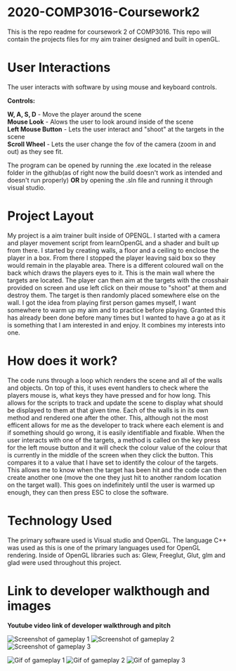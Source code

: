# 2020-COMP3016-Coursework2
This is the repo readme for coursework 2 of COMP3016.
This repo will contain the projects files for my aim trainer designed and built in openGL.


# User Interactions
The user interacts with software by using mouse and keyboard controls.  
  
**Controls:**  
  
**W, A, S, D** - Move the player around the scene  
**Mouse Look** - Alows the user to look around inside of the scene  
**Left Mouse Button** - Lets the user interact and "shoot" at the targets in the scene  
**Scroll Wheel** - Lets the user change the fov of the camera (zoom in and out) as they see fit.  
 
The program can be opened by running the .exe located in the release folder in the github(as of right now the build doesn't work as intended and doesn't run properly) **OR** by opening the .sln file and running it through visual studio.
  
# Project Layout
  My project is a aim trainer built inside of OPENGL. I started with a camera and player movement script from learnOpenGL and a shader and built up from there. I started by creating walls, a floor and a ceiling to enclose the player in a box. From there I stopped the player leaving said box so they would remain in the playable area. There is a different coloured wall on the back which draws the players eyes to it. This is the main wall where the targets are located. The player can then aim at the targets with the crosshair provided on screen and use left click on their mouse to "shoot" at them and destroy them. The target is then randomly placed somewhere else on the wall. I got the idea from playing first person games myself, I want somewhere to warm up my aim and to practice before playing. Granted this has already been done before many times but I wanted to have a go at as it is something that I am interested in and enjoy. It combines my interests into one. 

# How does it work?
  The code runs through a loop which renders the scene and all of the walls and objects. On top of this, it uses event handlers to check where the players mouse is, what keys they have pressed and for how long. This allows for the scripts to track and update the scene to display what should be displayed to them at that given time. Each of the walls is in its own method and rendered one after the other. This, although not the most efficent allows for me as the developer to track where each element is and if something should go wrong, it is easily identifiable and fixable. When the user interacts with one of the targets, a method is called on the key press for the left mouse button and it will check the colour value of the colour that is currently in the middle of the screen when they click the button. This compares it to a value that I have set to identify the colour of the targets. This allows me to know when the target has been hit and the code can then create another one (move the one they just hit to another random location on the target wall). This goes on indefinitely until the user is warmed up enough, they can then press ESC to close the software.

# Technology Used
  The primary software used is Visual studio and OpenGL. The language C++ was used as this is one of the primary languages used for OpenGL rendering. Inside of OpenGL libraries such as: Glew, Freeglut, Glut, glm and glad were used throughout this project.

# Link to developer walkthough and images

**Youtube video link of developer walkthrough and pitch**

![Screenshot of gameplay 1](https://i.imgur.com/zzkd28U.png)
![Screenshot of gameplay 2](https://i.imgur.com/jDEsMtC.png)
![Screenshot of gameplay 3](https://i.imgur.com/bORIuOC.png)
  
![Gif of gameplay 1](https://i.imgur.com/yH5TuYm.gif)
![Gif of gameplay 2](https://i.imgur.com/uubzoSb.gif)
![Gif of gameplay 3](https://i.imgur.com/YRwTfUN.gif)
